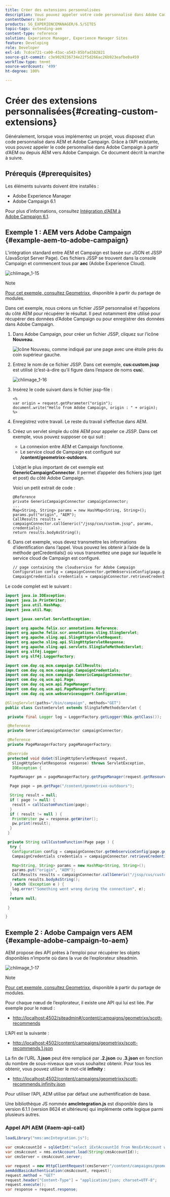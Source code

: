 ```yaml
---
title: Créer des extensions personnalisées
description: Vous pouvez appeler votre code personnalisé dans Adobe Campaign à partir d’AEM ou à partir d’AEM vers Adobe Campaign.
contentOwner: User
products: SG_EXPERIENCEMANAGER/6.5/SITES
topic-tags: extending-aem
content-type: reference
solution: Experience Manager, Experience Manager Sites
feature: Developing
role: Developer
exl-id: 7cdce721-ca00-43ac-a543-85bfad382821
source-git-commit: c3e9029236734e22f5d266ac26b923eafbe0a459
workflow-type: tm+mt
source-wordcount: '499'
ht-degree: 100%

---
```


# Créer des extensions personnalisées{#creating-custom-extensions}

Généralement, lorsque vous implémentez un projet, vous disposez d’un code personnalisé dans AEM et Adobe Campaign. Grâce à l’API existante, vous pouvez appeler le code personnalisé dans Adobe Campaign à partir d’AEM ou depuis AEM vers Adobe Campaign. Ce document décrit la marche à suivre.

## Prérequis {#prerequisites}

Les éléments suivants doivent être installés :

* Adobe Experience Manager
* Adobe Campaign 6.1

Pour plus d’informations, consultez [Intégration d’AEM à Adobe Campaign 6.1](/help/sites-administering/campaignonpremise.md).

## Exemple 1 : AEM vers Adobe Campaign {#example-aem-to-adobe-campaign}

L’intégration standard entre AEM et Campaign est basée sur JSON et JSSP (JavaScript Server Page). Ces fichiers JSSP se trouvent dans la console Campaign et commencent tous par **aec** (Adobe Experience Cloud).

![chlimage_1-15](assets/chlimage_1-15a.png)

>[!NOTE]
>
>[Pour cet exemple, consultez Geometrixx](/help/sites-developing/we-retail.md), disponible à partir du partage de modules.

Dans cet exemple, nous créons un fichier JSSP personnalisé et l’appelons du côté AEM pour récupérer le résultat. Il peut notamment être utilisé pour récupérer des données d’Adobe Campaign ou pour enregistrer des données dans Adobe Campaign.

1. Dans Adobe Campaign, pour créer un fichier JSSP, cliquez sur l’icône **Nouveau**.

   ![Icône Nouveau, comme indiqué par une page avec une étoile près du coin supérieur gauche.](do-not-localize/chlimage_1-4a.png)

1. Entrez le nom de ce fichier JSSP. Dans cet exemple, **cus:custom.jssp** est utilisé (c’est-à-dire qu’il figure dans l’espace de noms **cus**).

   ![chlimage_1-16](assets/chlimage_1-16a.png)

1. Insérez le code suivant dans le fichier jssp-file :

   ```
   <%
   var origin = request.getParameter("origin");
   document.write("Hello from Adobe Campaign, origin : " + origin);
   %>
   ```

1. Enregistrez votre travail. Le reste du travail s’effectue dans AEM.
1. Créez un servlet simple du côté AEM pour appeler ce JSSP. Dans cet exemple, vous pouvez supposer ce qui suit :

   * La connexion entre AEM et Campaign fonctionne.
   * Le service cloud de Campaign est configuré sur **/content/geometrixx-outdoors**.

   L’objet le plus important de cet exemple est **GenericCampaignConnector**. Il permet d’appeler des fichiers jssp (get et post) du côté Adobe Campaign.

   Voici un petit extrait de code :

   ```
   @Reference
   private GenericCampaignConnector campaignConnector;
   ...
   Map<String, String> params = new HashMap<String, String>();
   params.put("origin", "AEM");
   CallResults results = campaignConnector.callGeneric("/jssp/cus/custom.jssp", params, credentials);
   return results.bodyAsString();
   ```

1. Dans cet exemple, vous devez transmettre les informations d’identification dans l’appel. Vous pouvez les obtenir à l’aide de la méthode getCredentials() où vous transmettez une page sur laquelle le service cloud de Campaign est configuré.

   ```xml
   // page containing the cloudservice for Adobe Campaign
   Configuration config = campaignConnector.getWebserviceConfig(page.getContentResource().getParent());
   CampaignCredentials credentials = campaignConnector.retrieveCredentials(config);
   ```

Le code complet est le suivant :

```java
import java.io.IOException;
import java.io.PrintWriter;
import java.util.HashMap;
import java.util.Map;

import javax.servlet.ServletException;

import org.apache.felix.scr.annotations.Reference;
import org.apache.felix.scr.annotations.sling.SlingServlet;
import org.apache.sling.api.SlingHttpServletRequest;
import org.apache.sling.api.SlingHttpServletResponse;
import org.apache.sling.api.servlets.SlingSafeMethodsServlet;
import org.slf4j.Logger;
import org.slf4j.LoggerFactory;

import com.day.cq.mcm.campaign.CallResults;
import com.day.cq.mcm.campaign.CampaignCredentials;
import com.day.cq.mcm.campaign.GenericCampaignConnector;
import com.day.cq.wcm.api.Page;
import com.day.cq.wcm.api.PageManager;
import com.day.cq.wcm.api.PageManagerFactory;
import com.day.cq.wcm.webservicesupport.Configuration;

@SlingServlet(paths="/bin/campaign", methods="GET")
public class CustomServlet extends SlingSafeMethodsServlet {

 private final Logger log = LoggerFactory.getLogger(this.getClass());

 @Reference
 private GenericCampaignConnector campaignConnector;

 @Reference
 private PageManagerFactory pageManagerFactory;

 @Override
 protected void doGet(SlingHttpServletRequest request,
   SlingHttpServletResponse response) throws ServletException,
   IOException {

  PageManager pm = pageManagerFactory.getPageManager(request.getResourceResolver());

  Page page = pm.getPage("/content/geometrixx-outdoors");

  String result = null;
  if ( page != null) {
   result = callCustomFunction(page);
  }
  if ( result != null ) {
   PrintWriter pw = response.getWriter();
   pw.print(result);
  }
 }

 private String callCustomFunction(Page page ) {
  try {
   Configuration config = campaignConnector.getWebserviceConfig(page.getContentResource().getParent());
   CampaignCredentials credentials = campaignConnector.retrieveCredentials(config);

   Map<String, String> params = new HashMap<String, String>();
   params.put("origin", "AEM");
   CallResults results = campaignConnector.callGeneric("/jssp/cus/custom.jssp", params, credentials);
   return results.bodyAsString();
  } catch (Exception e ) {
   log.error("Something went wrong during the connection", e);
  }
  return null;

 }

}
```

## Exemple 2 : Adobe Campaign vers AEM {#example-adobe-campaign-to-aem}

AEM propose des API prêtes à l’emploi pour récupérer les objets disponibles n’importe où dans la vue de l’explorateur siteadmin.

![chlimage_1-17](assets/chlimage_1-17a.png)

>[!NOTE]
>
>[Pour cet exemple, consultez Geometrixx](/help/sites-developing/we-retail.md), disponible à partir du partage de modules.

Pour chaque nœud de l’explorateur, il existe une API qui lui est liée. Par exemple pour le nœud :

* [http://localhost:4502/siteadmin#/content/campaigns/geometrixx/scott-recommends](http://localhost:4502/siteadmin#/content/campaigns/geometrixx/scott-recommends)

L’API est la suivante :

* [http://localhost:4502/content/campaigns/geometrixx/scott-recommends.1.json](http://localhost:4502/content/campaigns/geometrixx/scott-recommends.2.json)

La fin de l’URL **.1.json** peut être remplacé par **.2.json** ou **.3.json** en fonction du nombre de sous-niveaux que vous souhaitez obtenir. Pour tous les obtenir, vous pouvez utiliser le mot-clé **infinity** :

* [http://localhost:4502/content/campaigns/geometrixx/scott-recommends.infinity.json](http://localhost:4502/content/campaigns/geometrixx/scott-recommends.2.json)

Pour utiliser l’API, AEM utilise par défaut une authentification de base.

Une bibliothèque JS nommée **amcIntegration.js** est disponible dans la version 6.1.1 (version 8624 et ultérieure) qui implémente cette logique parmi plusieurs autres.

### Appel API AEM {#aem-api-call}

```java
loadLibrary("nms:amcIntegration.js");

var cmsAccountId = sqlGetInt("select iExtAccountId from NmsExtAccount where sName=$(sz)","aemInstance")
var cmsAccount = nms.extAccount.load(String(cmsAccountId));
var cmsServer = cmsAccount.server;

var request = new HttpClientRequest(cmsServer+"/content/campaigns/geometrixx.infinity.json")
aemAddBasicAuthentication(cmsAccount, request);
request.method = "GET"
request.header["Content-Type"] = "application/json; charset=UTF-8";
request.execute();
var response = request.response;
```
